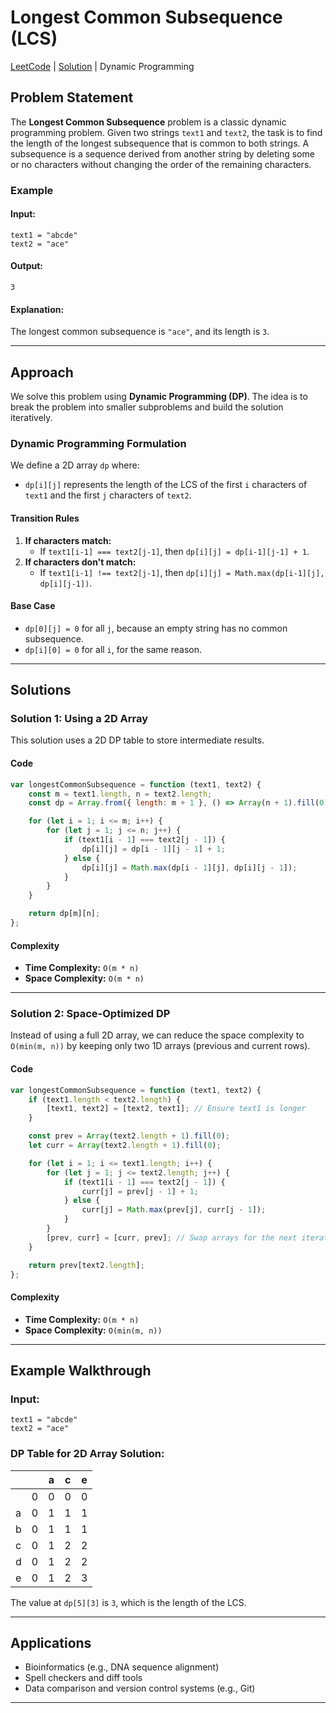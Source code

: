 # Longest Common Subsequence (LCS)
[LeetCode](https://leetcode.com/problems/longest-common-subsequence/) 
|
[Solution](1143_longest-common-subsequence.js)
|
Dynamic Programming

## Problem Statement
The **Longest Common Subsequence** problem is a classic dynamic programming problem. Given two strings `text1` and `text2`, the task is to find the length of the longest subsequence that is common to both strings. A subsequence is a sequence derived from another string by deleting some or no characters without changing the order of the remaining characters.

### Example
#### Input:
```plaintext
text1 = "abcde"
text2 = "ace"
```
#### Output:
```plaintext
3
```
#### Explanation:
The longest common subsequence is `"ace"`, and its length is `3`.

---

## Approach
We solve this problem using **Dynamic Programming (DP)**. The idea is to break the problem into smaller subproblems and build the solution iteratively.

### Dynamic Programming Formulation
We define a 2D array `dp` where:
- `dp[i][j]` represents the length of the LCS of the first `i` characters of `text1` and the first `j` characters of `text2`.

#### Transition Rules
1. **If characters match:**
   - If `text1[i-1] === text2[j-1]`, then `dp[i][j] = dp[i-1][j-1] + 1`.
2. **If characters don't match:**
   - If `text1[i-1] !== text2[j-1]`, then `dp[i][j] = Math.max(dp[i-1][j], dp[i][j-1])`.

#### Base Case
- `dp[0][j] = 0` for all `j`, because an empty string has no common subsequence.
- `dp[i][0] = 0` for all `i`, for the same reason.

---

## Solutions

### Solution 1: Using a 2D Array
This solution uses a 2D DP table to store intermediate results.

#### Code
```javascript
var longestCommonSubsequence = function (text1, text2) {
    const m = text1.length, n = text2.length;
    const dp = Array.from({ length: m + 1 }, () => Array(n + 1).fill(0));

    for (let i = 1; i <= m; i++) {
        for (let j = 1; j <= n; j++) {
            if (text1[i - 1] === text2[j - 1]) {
                dp[i][j] = dp[i - 1][j - 1] + 1;
            } else {
                dp[i][j] = Math.max(dp[i - 1][j], dp[i][j - 1]);
            }
        }
    }

    return dp[m][n];
};
```

#### Complexity
- **Time Complexity:** `O(m * n)`
- **Space Complexity:** `O(m * n)`

---

### Solution 2: Space-Optimized DP
Instead of using a full 2D array, we can reduce the space complexity to `O(min(m, n))` by keeping only two 1D arrays (previous and current rows).

#### Code
```javascript
var longestCommonSubsequence = function (text1, text2) {
    if (text1.length < text2.length) {
        [text1, text2] = [text2, text1]; // Ensure text1 is longer
    }

    const prev = Array(text2.length + 1).fill(0);
    let curr = Array(text2.length + 1).fill(0);

    for (let i = 1; i <= text1.length; i++) {
        for (let j = 1; j <= text2.length; j++) {
            if (text1[i - 1] === text2[j - 1]) {
                curr[j] = prev[j - 1] + 1;
            } else {
                curr[j] = Math.max(prev[j], curr[j - 1]);
            }
        }
        [prev, curr] = [curr, prev]; // Swap arrays for the next iteration
    }

    return prev[text2.length];
};
```

#### Complexity
- **Time Complexity:** `O(m * n)`
- **Space Complexity:** `O(min(m, n))`

---

## Example Walkthrough
### Input:
```plaintext
text1 = "abcde"
text2 = "ace"
```

### DP Table for 2D Array Solution:
|   |   | a | c | e |
|---|---|---|---|---|
|   | 0 | 0 | 0 | 0 |
| a | 0 | 1 | 1 | 1 |
| b | 0 | 1 | 1 | 1 |
| c | 0 | 1 | 2 | 2 |
| d | 0 | 1 | 2 | 2 |
| e | 0 | 1 | 2 | 3 |

The value at `dp[5][3]` is `3`, which is the length of the LCS.

---

## Applications
- Bioinformatics (e.g., DNA sequence alignment)
- Spell checkers and diff tools
- Data comparison and version control systems (e.g., Git)

---


